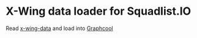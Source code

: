 # X-Wing data loader for Squadlist.IO

Read [x-wing-data](http://github.com/guidokessels/xwing-data) and load into [Graphcool](http://graph.cool)
